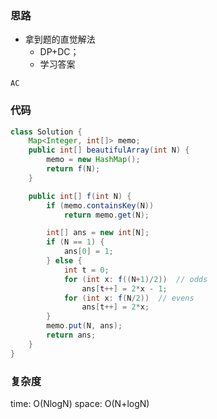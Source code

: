 ### 思路

- 拿到题的直觉解法
    - DP+DC；
    - 学习答案

`AC`


### 代码
```java
class Solution {
    Map<Integer, int[]> memo;
    public int[] beautifulArray(int N) {
        memo = new HashMap();
        return f(N);
    }

    public int[] f(int N) {
        if (memo.containsKey(N))
            return memo.get(N);

        int[] ans = new int[N];
        if (N == 1) {
            ans[0] = 1;
        } else {
            int t = 0;
            for (int x: f((N+1)/2))  // odds
                ans[t++] = 2*x - 1;
            for (int x: f(N/2))  // evens
                ans[t++] = 2*x;
        }
        memo.put(N, ans);
        return ans;
    }
}
```


### 复杂度

time: O(NlogN)
space: O(N+logN)